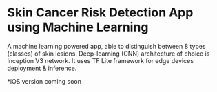 # Skin Cancer Risk Detection App using Machine Learning

A machine learning powered app, able to distinguish between 8 types (classes) of skin lesions.
Deep-learning (CNN) architecture of choice is Inception V3 network.
It uses TF Lite framework for edge devices deployment & inference.

*iOS version coming soon 
